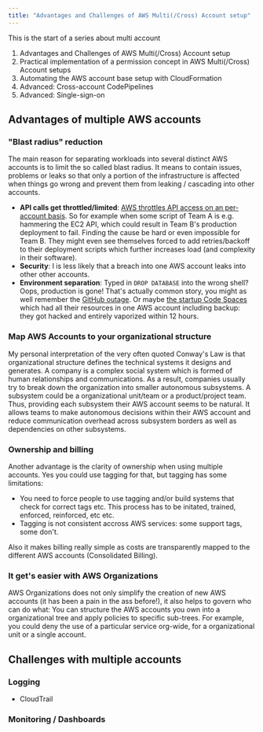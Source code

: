 ```yaml
---
title: "Advantages and Challenges of AWS Multi(/Cross) Account setup"
---
```


This is the start of a series about multi account

 1. Advantages and Challenges of AWS Multi(/Cross) Account setup
 1. Practical implementation of a permission concept in AWS Multi(/Cross) Account setups
 1. Automating the AWS account base setup with CloudFormation
 1. Advanced: Cross-account CodePipelines
 1. Advanced: Single-sign-on

## Advantages of multiple AWS accounts

### "Blast radius" reduction

The main reason for separating workloads into several distinct AWS accounts is to limit the so called blast radius. It means to contain issues, problems or leaks so that only a portion of the infrastructure is affected when things go wrong and prevent them from leaking / cascading into other accounts.

- **API calls get throttled/limited**: [AWS throttles API access on an per-account basis](http://docs.aws.amazon.com/AWSEC2/latest/APIReference/query-api-troubleshooting.html#api-request-rate). So for example when some script of Team A is e.g. hammering the EC2 API, which could result in Team B's production deployment to fail. Finding the cause be hard or even impossible for Team B. They might even see themselves forced to add retries/backoff to their deployment scripts which further increases load (and complexity in their software).
- **Security**: I is less likely that a breach into one AWS account leaks into other other accounts.
- **Environment separation**: Typed in `DROP DATABASE` into the wrong shell? Oops, production is gone! That's actually common story, you might as well remember the [GitHub outage](https://github.com/blog/744-today-s-outage). Or maybe [the startup Code Spaces](https://threatpost.com/hacker-puts-hosting-service-code-spaces-out-of-business/106761/) which had all their resources in one AWS account including backup: they got hacked and entirely vaporized within 12 hours.

### Map AWS Accounts to your organizational structure

My personal interpretation of the very often quoted Conway's Law is that organizational structure defines the technical systems it designs and generates. A company is a complex social system which is formed of human relationships and communications. As a result, companies usually try to break down the organization into smaller autonomous subsystems. A subsystem could be a organizational unit/team or a product/project team. Thus, providing each subsystem their AWS account seems to be natural. It allows teams to make autonomous decisions within their AWS account and reduce communication overhead across subsystem borders as well as dependencies on other subsystems.    

### Ownership and billing

Another advantage is the clarity of ownership when using multiple accounts. Yes you could use tagging for that, but tagging has some limitations:

 - You need to force people to use tagging and/or build systems that check for correct tags etc. This process has to be initated, trained, enforced, reinforced, etc etc.
 - Tagging is not consistent accross AWS services: some support tags, some don't. 

Also it makes billing really simple as costs are transparently mapped to the different AWS accounts (Consolidated Billing). 

### 

### It get's easier with AWS Organizations

AWS Organizations does not only simplify the creation of new AWS accounts (it has been a pain in the ass before!), it also helps to govern who can do what: You can structure the AWS accounts you own into a organizational tree and apply policies to specific sub-trees. For example, you could deny the use of a particular service org-wide, for a organizational unit or a single account.
 
## Challenges with multiple accounts

### Logging
 
- CloudTrail
  
### Monitoring / Dashboards